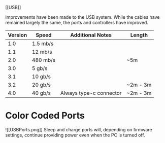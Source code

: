[[USB]]

Improvements have been made to the USB system. While the cables have remained largely the same, the ports and controllers have improved.

| Version | Speed    | Additional Notes        | Length   |
| ------- | -------- | ----------------------- | -------- |
| 1.0     | 1.5 mb/s |                         |          |
| 1.1     | 12 mb/s  |                         |          |
| 2.0     | 480 mb/s |                         | ~5m      |
| 3.0     | 5 gb/s   |                         |          |
| 3.1     | 10 gb/s  |                         |          |
| 3.2     | 20 gb/s  |                         | ~2m - 3m |
| 4.0     | 40 gb/s  | Always type-c connector | ~2m - 3m |

# Color Coded Ports
![[USBPorts.png]]
Sleep and charge ports will, depending on firmware settings, continue providing power even when the PC is turned off.